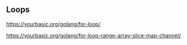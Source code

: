 
## Loops

https://yourbasic.org/golang/for-loop/

https://yourbasic.org/golang/for-loop-range-array-slice-map-channel/

